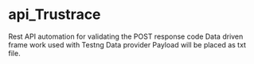 # api_Trustrace

Rest API automation for validating the POST response code
Data driven frame work used with Testng Data provider
Payload will be placed as txt file.
